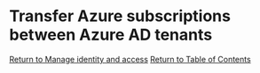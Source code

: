 # Transfer Azure subscriptions between Azure AD tenants


[Return to Manage identity and access](README.md)
[Return to Table of Contents](../README.md)